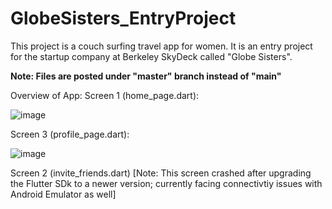 # GlobeSisters_EntryProject
This project is a couch surfing travel app for women. It is an entry project for the startup company at Berkeley SkyDeck called "Globe Sisters".

****Note: Files are posted under "master" branch instead of "main"****

Overview of App:
Screen 1 (home_page.dart):

![image](https://user-images.githubusercontent.com/76016696/191600969-3056444e-20b5-421d-aeb2-f27554dc42f6.png)

Screen 3 (profile_page.dart):

![image](https://user-images.githubusercontent.com/76016696/191601132-b2743024-c7df-435c-8260-4f045f5caa52.png)

Screen 2 (invite_friends.dart)
[Note: This screen crashed after upgrading the Flutter SDk to a newer version; currently facing connectivtiy issues with Android Emulator as well]
